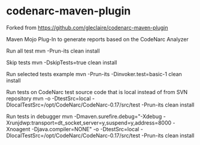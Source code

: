 codenarc-maven-plugin
=====================

Forked from https://github.com/gleclaire/codenarc-maven-plugin

Maven Mojo Plug-In to generate reports based on the CodeNarc Analyzer

Run all test
mvn -Prun-its clean install

Skip tests
mvn -DskipTests=true clean install

Run selected tests example
mvn -Prun-its -Dinvoker.test=basic-1 clean install

Run tests on CodeNarc test source code that is local instead of from SVN repository
mvn -o -DtestSrc=local -DlocalTestSrc=/opt/CodeNarc/CodeNarc-0.17/src/test -Prun-its clean install

Run tests in debugger
mvn -Dmaven.surefire.debug="-Xdebug -Xrunjdwp:transport=dt_socket,server=y,suspend=y,address=8000 -Xnoagent -Djava.compiler=NONE" -o -DtestSrc=local -DlocalTestSrc=/opt/CodeNarc/CodeNarc-0.17/src/test -Prun-its clean install
 

